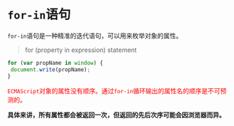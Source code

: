 # `for-in`语句

`for-in`语句是一种精准的迭代语句，可以用来枚举对象的属性。

> for (property in expression) statement 

```js
for (var propName in window) { 
 document.write(propName); 
} 
```

<font color="red">`ECMAScript`对象的属性没有顺序。通过`for-in`循环输出的属性名的顺序是不可预测的。</font>

**具体来讲，所有属性都会被返回一次，但返回的先后次序可能会因浏览器而异。**